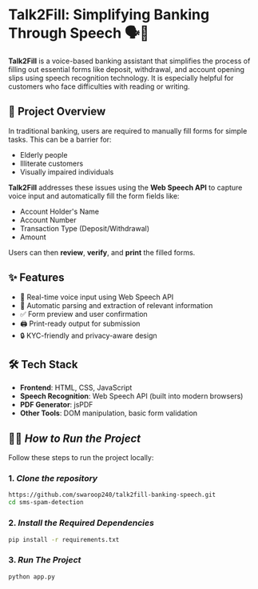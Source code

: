 # Talk2Fill: Simplifying Banking Through Speech 🗣️🏦

**Talk2Fill** is a voice-based banking assistant that simplifies the process of filling out essential forms like deposit, withdrawal, and account opening slips using speech recognition technology. It is especially helpful for customers who face difficulties with reading or writing.

## 🚀 Project Overview

In traditional banking, users are required to manually fill forms for simple tasks. This can be a barrier for:
- Elderly people
- Illiterate customers
- Visually impaired individuals

**Talk2Fill** addresses these issues using the **Web Speech API** to capture voice input and automatically fill the form fields like:
- Account Holder's Name
- Account Number
- Transaction Type (Deposit/Withdrawal)
- Amount

Users can then **review**, **verify**, and **print** the filled forms.

## ✨ Features

- 🎤 Real-time voice input using Web Speech API
- 🧠 Automatic parsing and extraction of relevant information
- ✅ Form preview and user confirmation
- 🖨️ Print-ready output for submission
- 🔒 KYC-friendly and privacy-aware design

## 🛠️ Tech Stack

- **Frontend**: HTML, CSS, JavaScript
- **Speech Recognition**: Web Speech API (built into modern browsers)
- **PDF Generator**: jsPDF
- **Other Tools**: DOM manipulation, basic form validation

## 🏃‍♂ *How to Run the Project*

Follow these steps to run the project locally:

### 1. *Clone the repository*

```bash
https://github.com/swaroop240/talk2fill-banking-speech.git
cd sms-spam-detection
```

### 2. *Install the Required Dependencies*
```bash
pip install -r requirements.txt
```
### 3. *Run The Project*
```bash
python app.py
